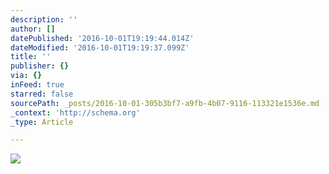 ```yaml
---
description: ''
author: []
datePublished: '2016-10-01T19:19:44.014Z'
dateModified: '2016-10-01T19:19:37.099Z'
title: ''
publisher: {}
via: {}
inFeed: true
starred: false
sourcePath: _posts/2016-10-01-305b3bf7-a9fb-4b07-9116-113321e1536e.md
_context: 'http://schema.org'
_type: Article

---
```

![](https://the-grid-user-content.s3-us-west-2.amazonaws.com/ee99bc3e-5c98-4e53-999c-186bd3ef32e2.jpg)